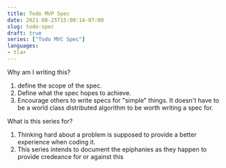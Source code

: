 ```yaml
---
title: Todo MVP Spec
date: 2021-08-25T15:00:14-07:00
slug: todo-spec
draft: true
series: ["Todo MVC Spec"]
languages:  
- tla+
---
```


Why am I writing this? 
1. define the scope of the spec.
2. Define what the spec hopes to achieve. 
3. Encourage others to write specs for "simple" things. It doesn't have to be a world class distributed algorithm to be worth writing a spec for.

What is this series for?
1. Thinking hard about a problem is supposed to provide a better experience when coding it. 
2. This series intends to document the epiphanies as they happen to provide credeance for or against this 